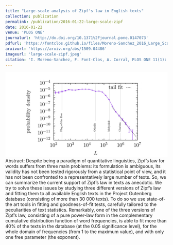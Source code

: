 ```yaml
---
title: "Large-scale analysis of Zipf's law in English texts"
collection: publication
permalink: /publication/2016-01-22-large-scale-zipf
date: 2016-01-22
venue: 'PLOS ONE'
journalurl: 'http://dx.doi.org/10.1371%2Fjournal.pone.0147073'
pdfurl: 'https://fontclos.github.io/files/Moreno-Sanchez_2016_Large_Scale_Analysis_Zipf.pdf'
arxivurl: 'https://arxiv.org/abs/1509.04486'
imageurl: 'large-scale-zipf.jpeg'
citation: 'I. Moreno-Sanchez, F. Font-Clos, A. Corral, PLOS ONE 11(1): e0147073'
---
```

![image](/images/large-scale-zipf.jpeg)  Abstract: Despite being a paradigm of quantitative linguistics, Zipf’s law for words suffers from three main problems: its formulation is ambiguous, its validity has not been tested rigorously from a statistical point of view, and it has not been confronted to a representatively large number of texts. So, we can summarize the current support of Zipf’s law in texts as anecdotic. We try to solve these issues by studying three different versions of Zipf’s law and fitting them to all available English texts in the Project Gutenberg database (consisting of more than 30 000 texts). To do so we use state-of-the art tools in fitting and goodness-of-fit tests, carefully tailored to the peculiarities of text statistics. Remarkably, one of the three versions of Zipf’s law, consisting of a pure power-law form in the complementary cumulative distribution function of word frequencies, is able to fit more than 40% of the texts in the database (at the 0.05 significance level), for the whole domain of frequencies (from 1 to the maximum value), and with only one free parameter (the exponent).
